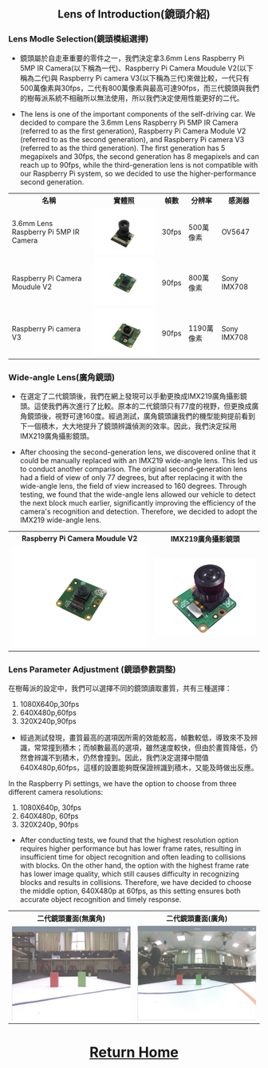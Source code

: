 ## <div align="center">Lens of Introduction(鏡頭介紹)</div> 

### Lens Modle Selection(鏡頭模組選擇)

- 鏡頭屬於自走車重要的零件之一，我們決定拿3.6mm Lens Raspberry Pi 5MP IR Camera(以下稱為一代)、Raspberry Pi Camera Moudule V2(以下稱為二代)與 Raspberry Pi camera V3(以下稱為三代)來做比較，一代只有500萬像素與30fps，二代有800萬像素與最高可達90fps，而三代鏡頭與我們的樹莓派系統不相融所以無法使用，所以我們決定使用性能更好的二代。

- The lens is one of the important components of the self-driving car. We decided to compare the 3.6mm Lens Raspberry Pi 5MP IR Camera (referred to as the first generation), Raspberry Pi Camera Module V2 (referred to as the second generation), and Raspberry Pi camera V3 (referred to as the third generation). The first generation has 5 megapixels and 30fps, the second generation has 8 megapixels and can reach up to 90fps, while the third-generation lens is not compatible with our Raspberry Pi system, so we decided to use the higher-performance second generation.



<table>
  <tr>
    <th>名稱</th>
    <th>實體照</th>
    <th>幀數</th>
    <th>分辨率</th>
    <th>感測器</th>
  </tr>
  <tr>
    <td>3.6mm Lens Raspberry Pi 5MP IR Camera</td>
    <td><img src=./IMG_2642.png width=300/></td>
    <td>30fps</td>
    <td>500萬像素</td>
    <td>OV5647</td>
  </tr>
  <tr>
    <td>Raspberry Pi Camera Moudule V2</td>
    <td><img src=./IMG_2643.png width=300/></td>
    <td>90fps</td>
    <td>800萬像素</td>
    <td>Sony IMX708</td>
  </tr>
   <tr>
    <td>Raspberry Pi camera V3</td>
    <td><img src=./IMG_2644.png width=300/></td>
    <td>90fps</td>
    <td>1190萬像素</td>
    <td>Sony IMX708</td>
  </tr>
</table>


### Wide-angle Lens(廣角鏡頭)
- 在選定了二代鏡頭後，我們在網上發現可以手動更換成IMX219廣角攝影鏡頭。這使我們再次進行了比較。原本的二代鏡頭只有77度的視野，但更換成廣角鏡頭後，視野可達160度。經過測試，廣角鏡頭讓我們的機型能夠提前看到下一個積木，大大地提升了鏡頭辨識偵測的效率。因此，我們決定採用IMX219廣角攝影鏡頭。

- After choosing the second-generation lens, we discovered online that it could be manually replaced with an IMX219 wide-angle lens. This led us to conduct another comparison. The original second-generation lens had a field of view of only 77 degrees, but after replacing it with the wide-angle lens, the field of view increased to 160 degrees. Through testing, we found that the wide-angle lens allowed our vehicle to detect the next block much earlier, significantly improving the efficiency of the camera's recognition and detection. Therefore, we decided to adopt the IMX219 wide-angle lens.

<div align="center">
<table>
  <tr>
    <th>Raspberry Pi Camera Moudule V2</th><th>IMX219廣角攝影鏡頭</th>
  </tr><tr>
    <td><img src="./IMG_2643.png" alt="car view" width="400"></td>
    <td><img src="./IMX219_160.png" alt="IMX219廣角160度攝影鏡頭" width="300"></td>
  <tr>
  </tr>
</table>
</div>

### Lens Parameter Adjustment (鏡頭參數調整)
 在樹莓派的設定中，我們可以選擇不同的鏡頭讀取畫質，共有三種選擇：
 1. 1080X640p,30fps
 2. 640X480p,60fps
 3. 320X240p,90fps

- 經過測試發現，畫質最高的選項因所需的效能較高，幀數較低，導致來不及辨識，常常撞到積木；而幀數最高的選項，雖然速度較快，但由於畫質降低，仍然會辨識不到積木，仍然會撞到。因此，我們決定選擇中間值640X480p,60fps，這樣的設置能夠既保證辨識到積木，又能及時做出反應。

In the Raspberry Pi settings, we have the option to choose from three different camera resolutions:
1. 1080X640p, 30fps
2. 640X480p, 60fps
3. 320X240p, 90fps

- After conducting tests, we found that the highest resolution option requires higher performance but has lower frame rates, resulting in insufficient time for object recognition and often leading to collisions with blocks. On the other hand, the option with the highest frame rate has lower image quality, which still causes difficulty in recognizing blocks and results in collisions. Therefore, we have decided to choose the middle option, 640X480p at 60fps, as this setting ensures both accurate object recognition and timely response.

<div align="center">
<table>
  <tr>
    <th>二代鏡頭畫面(無廣角)</th><th>二代鏡頭畫面(廣角)</th>
  </tr><tr>
    <td><img src="./V2_not.png" alt="二代畫面(無廣角)" width="300"></td>
    <td><img src="./V2_160.png" alt="二代畫面(廣角)" width="300"></td>
  <tr>
  </tr>
</table>
</div>

# <div align="center">[Return Home](../../)</div>  
